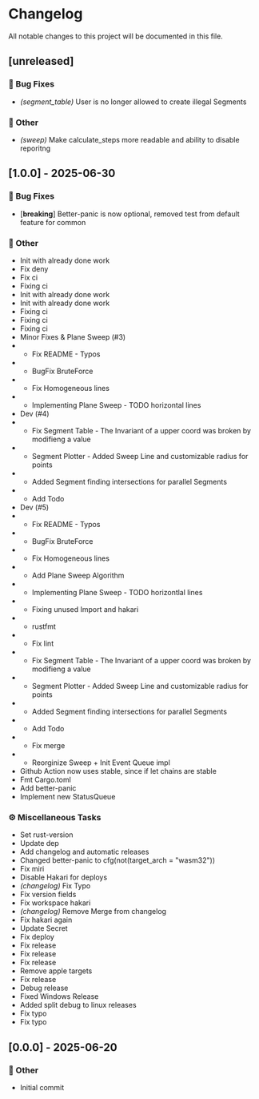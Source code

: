 # Changelog

All notable changes to this project will be documented in this file.

## [unreleased]

### 🐛 Bug Fixes

- *(segment_table)* User is no longer allowed to create illegal Segments

### 💼 Other

- *(sweep)* Make calculate_steps more readable and ability to disable reporitng

## [1.0.0] - 2025-06-30

### 🐛 Bug Fixes

- [**breaking**] Better-panic is now optional, removed test from default feature for common

### 💼 Other

- Init with already done work
- Fix deny
- Fix ci
- Fixing ci
- Init with already done work
- Init with already done work
- Fixing ci
- Fixing ci
- Fixing ci
- Minor Fixes & Plane Sweep (#3)
- * Fix README - Typos
- * BugFix BruteForce
- * Fix Homogeneous lines
- * Implementing Plane Sweep - TODO horizontal lines
- Dev (#4)
- * Fix Segment Table - The Invariant of a upper coord was broken by modifieng a value
- * Segment Plotter - Added Sweep Line and customizable radius for points
- * Added Segment finding intersections for parallel Segments
- * Add Todo
- Dev (#5)
- * Fix README - Typos
- * BugFix BruteForce
- * Fix Homogeneous lines
- * Add Plane Sweep Algorithm
- * Implementing Plane Sweep - TODO horizontlal lines
- * Fixing unused Import and hakari
- * rustfmt
- * Fix lint
- * Fix Segment Table - The Invariant of a upper coord was broken by modifieng a value
- * Segment Plotter - Added Sweep Line and customizable radius for points
- * Added Segment finding intersections for parallel Segments
- * Add Todo
- * Fix merge
- * Reorginize Sweep + Init Event Queue impl
- Github Action now uses stable, since if let chains are stable
- Fmt Cargo.toml
- Add better-panic
- Implement new StatusQueue

### ⚙️ Miscellaneous Tasks

- Set rust-version
- Update dep
- Add changelog and automatic releases
- Changed better-panic to  cfg(not(target_arch = "wasm32"))
- Fix miri
- Disable Hakari for deploys
- *(changelog)* Fix Typo
- Fix version fields
- Fix workspace hakari
- *(changelog)* Remove Merge from changelog
- Fix hakari again
- Update Secret
- Fix deploy
- Fix release
- Fix release
- Fix release
- Remove apple targets
- Fix release
- Debug release
- Fixed Windows Release
- Added split debug to linux releases
- Fix typo
- Fix typo

## [0.0.0] - 2025-06-20

### 💼 Other

- Initial commit

<!-- generated by git-cliff -->
